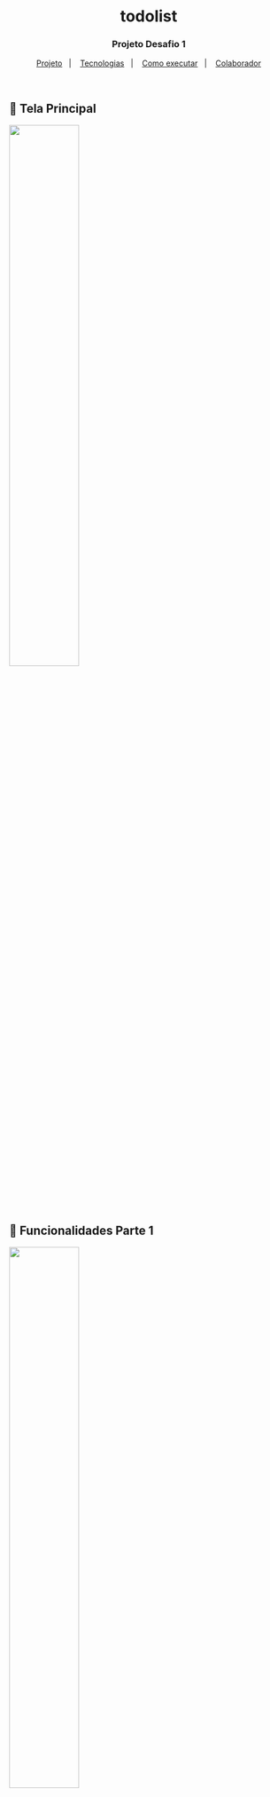 <h1 align="center">todolist</h1>

<h3 align="center">Projeto Desafio 1</h3>
<p align="center">
  <a href="#-projeto">Projeto</a>&nbsp;&nbsp;&nbsp;|&nbsp;&nbsp;&nbsp;
<a href="#-tecnologias">Tecnologias</a>&nbsp;&nbsp;&nbsp;|&nbsp;&nbsp;&nbsp;
  <a href="#-como-executar">Como executar</a>&nbsp;&nbsp;&nbsp;|&nbsp;&nbsp;&nbsp;
  <a href="#-colaborador">Colaborador</a>
</p>

<br>

## 📱 Tela Principal
<img src=""
 width=50%>
 ## 📱 Funcionalidades Parte 1
<img src=""
 width=50%>
## 📱 Funcionalidades Parte 2
<img src=""
 width=50%>

## 💻 Projeto

Projeto para entender os fundamentos do React-Native realizado no Curso de React da RocketSeat

## ✨ Tecnologias

Esse projeto foi desenvolvido com as seguintes tecnologias:

- [React-native](https://reactnative.dev/docs/getting-started)
- [Typescript](https://www.typescriptlang.org/)

## 🚀 Como executar

- Instale o Visual Studio Code
- Instale o Node.js e o Expo
- Clone o repositório

## 👷 COLABORADOR

#### Nome: Ronny Lima Ribeiro da Silva
- LinkedIn: [Ronny Ribeiro](https://www.linkedin.com/in/ronny-lima-ribeiro-da-silva/)
- GitHub: [ronnylrsd](https://github.com/ronnylrsd)


---

Projeto Desafio 1 desenvolvido a partir de aulas do Curso de React Native da RocketSeat

